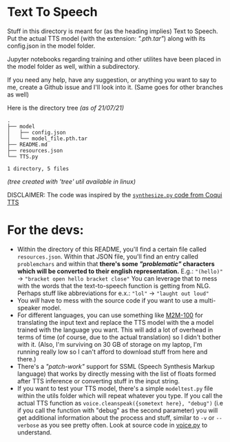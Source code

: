 # Text To Speech 

Stuff in this directory is meant for (as the heading implies) Text to Speech. Put the actual TTS model (with the extension: *".pth.tar"*) along with its config.json in the model folder.



Jupyter notebooks regarding training and other utilites have been placed in the model folder as well, within a subdirectory.

If you need any help, have any suggestion, or anything you want to say to me, create a Github issue and I'll look into it. (Same goes for other branches as well)

Here is the directory tree
_(as of 21/07/21)_
```
.
├── model
│   ├── config.json
│   └── model_file.pth.tar
├── README.md
├── resources.json
└── TTS.py

1 directory, 5 files

```
_(tree created with 'tree' util available in linux)_


DISCLAIMER: The code was inspired by the [`synthesize.py` code from Coqui TTS](https://github.com/coqui-ai/TTS/blob/main/TTS/bin/synthesize.py) 



# For the devs:
- Within the directory of this README, you'll find a certain file called `resources.json`. Within that JSON file, you'll find an entry called `problemchars` and within that **there's some *"problematic"* characters which will be converted to their english representation.**
E.g.: `"(hello)"` &#8594; `"bracket open hello bracket close"`
 You can leverage that to mess with the words that the text-to-speech function is getting from NLG. Perhaps stuff like abbreviations for e.x.: `"lol"` &#8594; `"laught out loud"`
 - You *will* have to mess with the source code if you want to use a multi-speaker model.
 - For different languages, you can use something like [M2M-100](https://huggingface.co/transformers/model_doc/m2m_100.html) for translating the input text and replace the TTS model with the a model trained with the language you want. This will add a lot of overhead in terms of time (of course, due to the actual translation) so I didn't bother with it. (Also, I'm surviving on 30 GB of storage on my laptop, I'm running really low so I can't afford to download stuff from here and there.)
- There's a *"patch-work"* support for SSML (Speech Synthesis Markup language) that works by directly messing with the list of floats formed after TTS inference or converting stuff in the input string.
- If you want to test your TTS model, there's a simple `modeltest.py` file within the utils folder which will repeat whatever you type. If you call the actual TTS function as `voice.cleanspeak({sometext here}, "debug")` (i.e if you call the function with "debug" as the second parameter) you will get additional information about the process and stuff, similar to `-v` or `--verbose` as you see pretty often. Look at source code in [voice.py](./voice.py) to understand. 